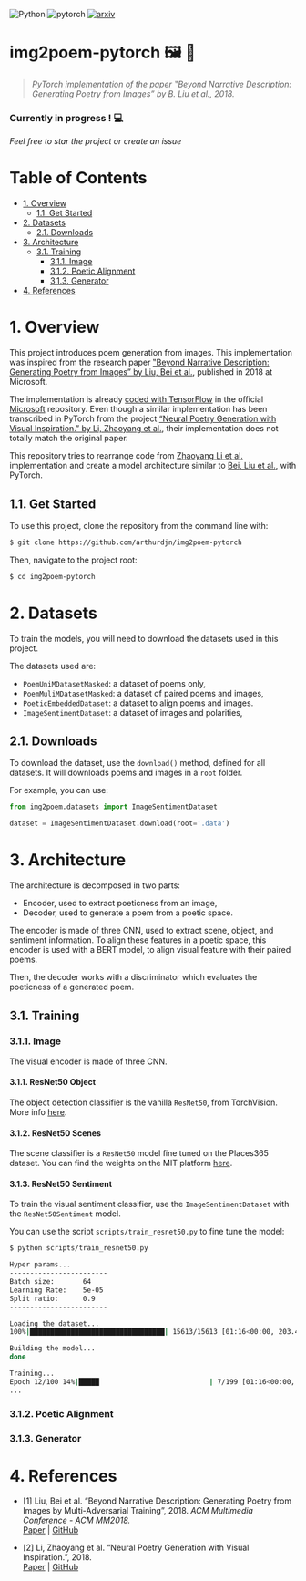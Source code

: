 ![Python](https://img.shields.io/badge/python-3.+-blue.svg)
![pytorch](https://img.shields.io/badge/pytorch-1.6.0-ee4c2c.svg)
[![arxiv](https://img.shields.io/badge/paper-arxiv-red.svg)](https://arxiv.org/abs/1804.08473)


<h1>img2poem-pytorch 🖼️ 📃</h1>

> _PyTorch implementation of the paper ‟Beyond Narrative Description: Generating Poetry from Images” by B. Liu et al., 2018._

<h3>Currently in progress ! 💻</h3>

_Feel free to star the project or create an issue_

<h1>Table of Contents</h1>

<!-- TOC -->

- [1. Overview](#1-overview)
    - [1.1. Get Started](#11-get-started)
- [2. Datasets](#2-datasets)
    - [2.1. Downloads](#21-downloads)
- [3. Architecture](#3-architecture)
    - [3.1. Training](#31-training)
        - [3.1.1. Image](#311-image)
        - [3.1.2. Poetic Alignment](#312-poetic-alignment)
        - [3.1.3. Generator](#313-generator)
- [4. References](#4-references)

<!-- /TOC -->

# 1. Overview

This project introduces poem generation from images. This implementation was inspired from the research paper [‟Beyond Narrative Description: Generating Poetry from Images” by Liu, Bei et al.](https://arxiv.org/abs/1804.08473), published in 2018 at Microsoft.

The implementation is already [coded with TensorFlow](https://github.com/researchmm/img2poem) in the official [Microsoft](https://github.com/researchmm) repository. Even though a similar implementation has been transcribed in PyTorch from the project [“Neural Poetry Generation with Visual Inspiration.” by Li, Zhaoyang et al.](https://github.com/zhaoyanglijoey/Poem-From-Image), their implementation does not totally match the original paper.

This repository tries to rearrange code from [Zhaoyang Li et al.](https://github.com/zhaoyanglijoey/Poem-From-Image) implementation and create a model architecture similar to [Bei, Liu et al.](https://github.com/researchmm/img2poem), with PyTorch.

## 1.1. Get Started

To use this project, clone the repository from the command line with:

```bash
$ git clone https://github.com/arthurdjn/img2poem-pytorch
```

Then, navigate to the project root:

```bash
$ cd img2poem-pytorch
```

# 2. Datasets

To train the models, you will need to download the datasets used in this project.

The datasets used are:
* ``PoemUniMDatasetMasked``: a dataset of poems only,
* ``PoemMuliMDatasetMasked``: a dataset of paired poems and images,
* ``PoeticEmbeddedDataset``: a dataset to align poems and images.
* ``ImageSentimentDataset``: a dataset of images and polarities,

## 2.1. Downloads

To download the dataset, use the ``download()`` method, defined for all datasets.
It will downloads poems and images in a ``root`` folder.

For example, you can use:

```python
from img2poem.datasets import ImageSentimentDataset

dataset = ImageSentimentDataset.download(root='.data')
```

# 3. Architecture

The architecture is decomposed in two parts:
* Encoder, used to extract poeticness from an image,
* Decoder, used to generate a poem from a poetic space.

The encoder is made of three CNN, used to extract scene, object, and sentiment information.
To align these features in a poetic space, this encoder is used with a BERT model, to align visual feature with their paired poems.

Then, the decoder works with a discriminator which evaluates the poeticness of a generated poem.

## 3.1. Training

### 3.1.1. Image

The visual encoder is made of three CNN.

#### 3.1.1. ResNet50 Object

The object detection classifier is the vanilla ``ResNet50``, from TorchVision. More info [here](https://pytorch.org/docs/stable/torchvision/models.html#torchvision.models.resnet50).

#### 3.1.2. ResNet50 Scenes

The scene classifier is a ``ResNet50`` model fine tuned on the Places365 dataset.
You can find the weights on the MIT platform [here](http://places2.csail.mit.edu/models_places365/resnet50_places365.pth.tar).

#### 3.1.3. ResNet50 Sentiment

To train the visual sentiment classifier, use the ``ImageSentimentDataset`` with the ``ResNet50Sentiment`` model.

You can use the script ``scripts/train_resnet50.py`` to fine tune the model:

```bash
$ python scripts/train_resnet50.py
```

```bash
Hyper params...
------------------------
Batch size:       64
Learning Rate:    5e-05
Split ratio:      0.9
------------------------

Loading the dataset...
100%|█████████████████████████████████| 15613/15613 [01:16<00:00, 203.41it/s]

Building the model...
done

Training...
Epoch 12/100 14%|█████                           | 7/199 [01:16<00:00, 203.41it/s, train loss=0.01034]
...
```

### 3.1.2. Poetic Alignment

### 3.1.3. Generator

# 4. References

- [1] Liu, Bei et al. “Beyond Narrative Description: Generating Poetry from Images by Multi-Adversarial Training”, 2018. _ACM Multimedia Conference - ACM MM2018._  
[Paper](https://arxiv.org/abs/1804.08473) | [GitHub](https://github.com/researchmm/img2poem)

- [2] Li, Zhaoyang et al. “Neural Poetry Generation with Visual Inspiration.”, 2018.  
[Paper](https://github.com/zhaoyanglijoey/Poem-From-Image/blob/master/419_PoemGen_Report.pdf) | [GitHub](https://github.com/zhaoyanglijoey/Poem-From-Image)
